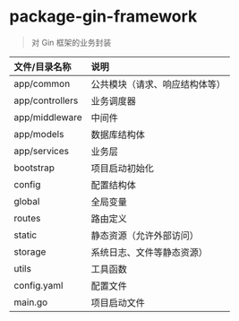 # package-gin-framework

> 对 Gin 框架的业务封装

| 文件/目录名称   | 说明                           |
| :-------------- | :----------------------------- |
| app/common      | 公共模块（请求、响应结构体等） |
| app/controllers | 业务调度器                     |
| app/middleware  | 中间件                         |
| app/models      | 数据库结构体                   |
| app/services    | 业务层                         |
| bootstrap       | 项目启动初始化                 |
| config          | 配置结构体                     |
| global          | 全局变量                       |
| routes          | 路由定义                       |
| static          | 静态资源（允许外部访问）       |
| storage         | 系统日志、文件等静态资源）     |
| utils           | 工具函数                       |
| config.yaml     | 配置文件                       |
| main.go         | 项目启动文件                   |
